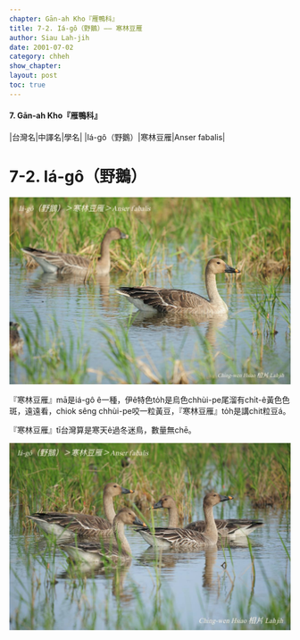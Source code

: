 ```yaml
---
chapter: Gān-ah Kho『雁鴨科』
title: 7-2. Iá-gô（野鵝）—— 寒林豆雁
author: Siau Lah-jih
date: 2001-07-02
category: chheh
show_chapter: 
layout: post
toc: true
---
```


#### 7. Gān-ah Kho『雁鴨科』

|台灣名|中譯名|學名|
|Iá-gô（野鵝）|寒林豆雁|Anser fabalis|


# 7-2. Iá-gô（野鵝）

![](../too5/07/07-2-2.寒林豆雁.jpg)


『寒林豆雁』mā是iá-gô ê一種，伊ê特色to̍h是烏色chhùi-pe尾溜有chi̍t-ê黃色色斑，遠遠看，chiok sêng chhùi-pe咬一粒黃豆，『寒林豆雁』to̍h是講chit粒豆á。

『寒林豆雁』tī台灣算是寒天ê過冬迷鳥，數量無chē。



![](../too5/07/07-2-1.寒林豆雁.jpg)



